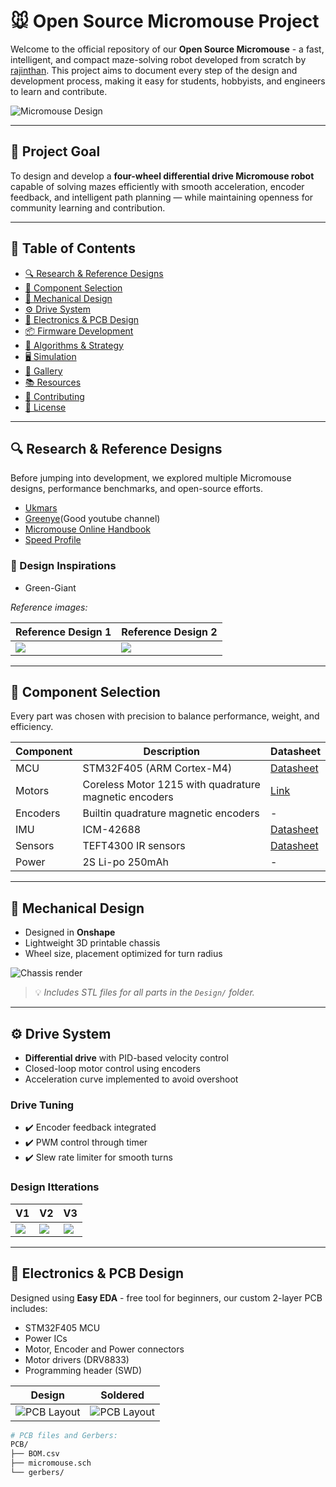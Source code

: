 # 🐭 Open Source Micromouse Project

Welcome to the official repository of our **Open Source Micromouse** - a fast, intelligent, and compact maze-solving robot developed from scratch by [rajinthan](https://github.com/rajinthan). This project aims to document every step of the design and development process, making it easy for students, hobbyists, and engineers to learn and contribute.

![Micromouse Design](Images/design.png)

---

## 🚀 Project Goal

To design and develop a **four-wheel differential drive Micromouse robot** capable of solving mazes efficiently with smooth acceleration, encoder feedback, and intelligent path planning — while maintaining openness for community learning and contribution.

---

## 🧭 Table of Contents

- [🔍 Research & Reference Designs](#-research--reference-designs)
- [🧩 Component Selection](#-component-selection)
- [📐 Mechanical Design](#-mechanical-design)
- [⚙️ Drive System](#️-drive-system)
- [🔌 Electronics & PCB Design](#-electronics--pcb-design)
- [📦 Firmware Development](#-firmware-development)
- [🧠 Algorithms & Strategy](#-algorithms--strategy)
- [🖥️ Simulation](#️-simulation)
- [📸 Gallery](#-gallery)
- [📚 Resources](#-resources)
- [🤝 Contributing](#-contributing)
- [📜 License](#-license)

---

## 🔍 Research & Reference Designs

Before jumping into development, we explored multiple Micromouse designs, performance benchmarks, and open-source efforts.

- [Ukmars](https://ukmars.org/)
- [Greenye](https://youtube.com/@greenye?si=StKEDgfJgn1EC-rX)(Good youtube channel)
- [Micromouse Online Handbook](https://micromouseonline.com/)
- [Speed Profile](https://micromouseonline.com/2017/08/03/micromouse-hard-acceleration/)

### 📄 Design Inspirations

- Green-Giant

*Reference images:*

| Reference Design 1 | Reference Design 2 |
|--------------------|--------------------|
| ![](Images/Green_Giant.png) | ![](Images/Green_Giant_V1.3.jpg) |

---

## 🧩 Component Selection

Every part was chosen with precision to balance performance, weight, and efficiency.

| Component | Description | Datasheet |
|----------|-------------|-----------|
| MCU | STM32F405 (ARM Cortex-M4) | [Datasheet](https://www.st.com/resource/en/datasheet/dm00037051.pdf) |
| Motors | Coreless Motor 1215 with quadrature magnetic encoders | [Link](//) |
| Encoders | Builtin quadrature magnetic encoders | - |
| IMU | ICM-42688 | [Datasheet](https://invensense.tdk.com/download-pdf/icm-42688-p-datasheet/) |
| Sensors | TEFT4300 IR sensors | [Datasheet](https://www.digikey.com/en/products/detail/vishay-semiconductor-opto-division/TEFT4300/1681175) |
| Power | 2S Li-po 250mAh | - |

---

## 📐 Mechanical Design

- Designed in **Onshape**
- Lightweight 3D printable chassis
- Wheel size, placement optimized for turn radius

![Chassis render](Images/Design.png)

> 💡 *Includes STL files for all parts in the `Design/` folder.*

---

## ⚙️ Drive System

- **Differential drive** with PID-based velocity control
- Closed-loop motor control using encoders
- Acceleration curve implemented to avoid overshoot

### Drive Tuning

- ✔️ Encoder feedback integrated
- ✔️ PWM control through timer
- ✔️ Slew rate limiter for smooth turns

### Design Itterations

|V1|V2|V3|
|----|----|----|
|![](Research/Progress/Prototype_V1_2.jpg)|![](Research/Progress/PrototypeV2_3.jpg)|![](Research/Progress/PrototypeV3_3.jpg)|

---

## 🔌 Electronics & PCB Design

Designed using **Easy EDA** - free tool for beginners, our custom 2-layer PCB includes:

- STM32F405 MCU
- Power ICs
- Motor, Encoder and Power connectors
- Motor drivers (DRV8833)
- Programming header (SWD)

|Design|Soldered|
|----|----|
|![PCB Layout](Images/PCB_1.png)|![PCB Layout](Images/PCB_2.jpeg)|

```bash
# PCB files and Gerbers:
PCB/
├── BOM.csv
├── micromouse.sch
└── gerbers/
